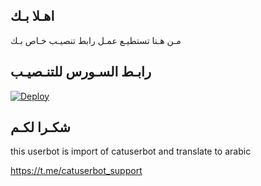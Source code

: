## اهـلا بـك
مـن هـنا تستطيـع عمـل رابط تنصيـب خـاص بـك

## رابـط السـورس للتنـصيـب

[![Deploy](https://www.herokucdn.com/deploy/button.svg)](https://heroku.com/deploy?template=https://github.com/hedarbrns/jmthon)

## شكـرا لكـم 


this userbot is import of catuserbot and translate to arabic

https://t.me/catuserbot_support
